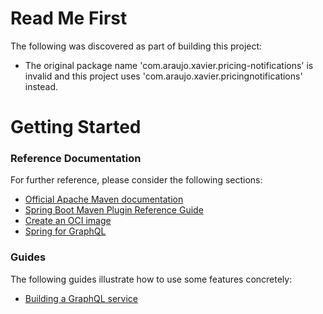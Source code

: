 # Read Me First
The following was discovered as part of building this project:

* The original package name 'com.araujo.xavier.pricing-notifications' is invalid and this project uses 'com.araujo.xavier.pricingnotifications' instead.

# Getting Started

### Reference Documentation
For further reference, please consider the following sections:

* [Official Apache Maven documentation](https://maven.apache.org/guides/index.html)
* [Spring Boot Maven Plugin Reference Guide](https://docs.spring.io/spring-boot/docs/3.1.0/maven-plugin/reference/html/)
* [Create an OCI image](https://docs.spring.io/spring-boot/docs/3.1.0/maven-plugin/reference/html/#build-image)
* [Spring for GraphQL](https://docs.spring.io/spring-boot/docs/3.1.0/reference/html/web.html#web.graphql)

### Guides
The following guides illustrate how to use some features concretely:

* [Building a GraphQL service](https://spring.io/guides/gs/graphql-server/)


